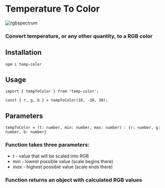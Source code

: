 # Temperature To Color

![rgbspectrum](https://user-images.githubusercontent.com/52113159/110655867-b926da80-81bf-11eb-8f0f-44fe82f4129f.jpg)

### Convert temperature, or any other quantity, to a RGB color

## Installation

`npm i temp-color`

## Usage

```
import { tempToColor } from 'temp-color';

const { r, g, b } = tempToColor(10, -30, 30);
```
## Parameters

```tempToColor = (t: number, min: number, max: number) : {r: number, g: number, b: number}```

### Function takes three parameters:
* _t_ - value that will be scaled into RGB
* _min_ - lowest possible value (scale begins there)
* _max_ - highest possible value (scale ends there)

### Function returns an object with calculated RGB values
